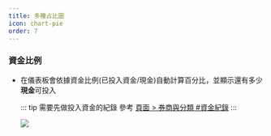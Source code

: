 ```yaml
---
title: 多種占比圖
icon: chart-pie
order: 7
---
```


### 資金比例

- 在儀表板會依據資金比例(已投入資金/現金)自動計算百分比，並顯示還有多少**現金**可投入

    ::: tip 需要先做投入資金的紀錄
    參考 [頁面 > 券商與分類 #資金紀錄](../sheets/券商與分類.md#資金紀錄)
    :::

    ![](/images/台股訂閱版/儀表板_資金比例.jpg)

